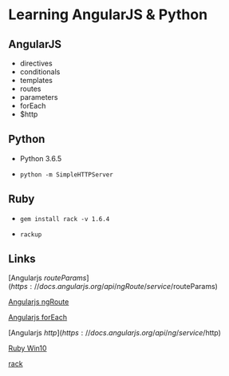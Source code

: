 # Learning AngularJS & Python

## AngularJS

- directives
- conditionals
- templates
- routes
- parameters
- forEach
- $http

## Python

- Python 3.6.5

- `python -m SimpleHTTPServer`

## Ruby

- `gem install rack -v 1.6.4`

- `rackup`

## Links

[Angularjs $routeParams](https://docs.angularjs.org/api/ngRoute/service/$routeParams)

[Angularjs ngRoute](https://docs.angularjs.org/api/ngRoute)

[Angularjs forEach](https://docs.angularjs.org/api/ng/function/angular.forEach)

[Angularjs $http](https://docs.angularjs.org/api/ng/service/$http)

[Ruby Win10](https://rubyinstaller.org/)

[rack](https://rack.github.io/)
